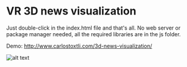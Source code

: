 # VR 3D news visualization

Just double-click in the index.html file and that's all. No web server or package manager needed, all the required libraries are in the js folder.

Demo: http://www.carlostoxtli.com/3d-news-visualization/

![alt text](https://docs.google.com/drawings/d/e/2PACX-1vQghdqmARTH_3_wkyxZw-YFg0E4FcIW5P6d5l0OWnjcBjNK1eskNnPdm0TWUPC8JN1n0-bk9Xd2jyaM/pub?w=1396&h=780)
